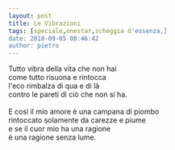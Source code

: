 ```yaml
---
layout: post
title: Le Vibrazioni
tags: [speciale,onestar,scheggia d'essenza,]
date: 2018-09-05 08:46:42
author: pietro
---
```

Tutto vibra della vita che non hai<br/>come tutto risuona e rintocca<br/>l'eco rimbalza di qua e di là<br/>contro le pareti di ciò che non si ha.<br/><br/>E così il mio amore è una campana di piombo<br/>rintoccato solamente da carezze e piume<br/>e se il cuor mio ha una ragione<br/>è una ragione senza lume.
